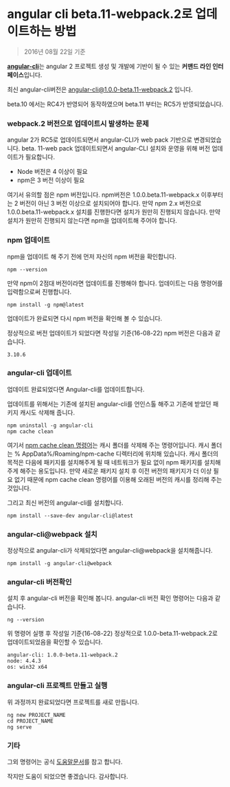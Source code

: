 # angular cli beta.11-webpack.2로 업데이트하는 방법 #

> 2016년 08월 22일 기준

[**angular-cli**](https://github.com/angular/angular-cli)는 angular 2 프로젝트 생성 및 개발에 기반이 될 수 있는 **커맨드 라인 인터페이스**입니다.

최신 angular-cli버전은 angular-cli@1.0.0-beta.11-webpack.2 입니다.

beta.10 에서는 RC4가 반영되어 동작하였으며 beta.11 부터는 RC5가 반영되었습니다.

### webpack.2 버전으로 업데이트시 발생하는 문제 ###

angular 2가 RC5로 업데이트되면서 angular-CLI가 web pack 기반으로 변경되었습니다. beta. 11-web pack 업데이트되면서 angular-CLI 설치와 운영을 위해 버전 업데이트가 필요합니다. 

- Node 버전은 4 이상이 필요
- npm은 3 버전 이상이 필요

여기서 유의할 점은 npm 버전입니다. npm버전은 1.0.0.beta.11-webpack.x 이후부터는 2 버전이 아닌 3 버전 이상으로 설치되어야 합니다.  만약 npm 2.x 버전으로 1.0.0.beta.11-webpack.x 설치를 진행한다면 설치가 원만히 진행되지 않습니다. 만약 설치가 원만히 진행되지 않는다면 npm을 업데이트해 주어야 합니다. 

### npm 업데이트 ###

npm을 업데이트 해 주기 전에 먼저 자신의 npm 버전을 확인합니다.

	npm --version

만약 npm이 2점대 버전이라면 업데이트를 진행해야 합니다. 업데이트는 다음 명령어를 입력함으로써 진행합니다. 

	npm install -g npm@latest

업데이트가 완료되면 다시 npm 버전을 확인해 볼 수 있습니다. 

정상적으로 버전 업데이트가 되었다면 작성일 기준(16-08-22) npm 버전은 다음과 같습니다.

	3.10.6

### angular-cli 업데이트 ###

업데이트 완료되었다면 Angular-cli를 업데이트합니다. 

업데이트를 위해서는 기존에 설치된 angular-cli를 언인스톨 해주고 기존에 받았던 패키지 캐시도 삭제해 줍니다. 

	npm uninstall -g angular-cli
	npm cache clean

여기서 [npm cache clean 명령어](https://docs.npmjs.com/cli/cache)는 캐시 폴더를 삭제해 주는 명령어입니다. 캐시 폴더는 % AppData%/Roaming/npm-cache 디렉터리에 위치해 있습니다. 캐시 폴더의 목적은 다음에 패키지를 설치해주게 될 때 네트워크가 필요 없이 npm 패키지를 설치해주게 해주는 용도입니다. 만약 새로운 패키지 설치 후 이전 버전의 패키지가 더 이상 필요 없기 때문에 npm cache clean 명령어를 이용해 오래된 버전의 캐시를 정리해 주는 것입니다.

그리고 최신 버전의 angular-cli를 설치합니다.

	npm install --save-dev angular-cli@latest

### angular-cli@webpack 설치 ###

정상적으로 angular-cli가 삭제되었다면 angular-cli@webpack을 설치해줍니다.

	npm install -g angular-cli@webpack

### angular-cli 버전확인 ###

설치 후 angular-cli 버전을 확인해 봅니다. angular-cli 버전 확인 명령어는 다음과 같습니다. 

	ng --version

위 명령어 실행 후 작성일 기준(16-08-22) 정상적으로 1.0.0-beta.11-webpack.2로 업데이트되었음을 확인할 수 있습니다. 

	angular-cli: 1.0.0-beta.11-webpack.2
	node: 4.4.3
	os: win32 x64

### angular-cli 프로젝트 만들고 실행 ###

위 과정까지 완료되었다면 프로젝트를 새로 만듭니다.

	ng new PROJECT_NAME
	cd PROJECT_NAME
	ng serve

### 기타 ###

그외 명령어는 공식 [도움말문서](https://github.com/angular/angular-cli)를 참고 합니다. 

작지만 도움이 되었으면 좋겠습니다. 감사합니다.